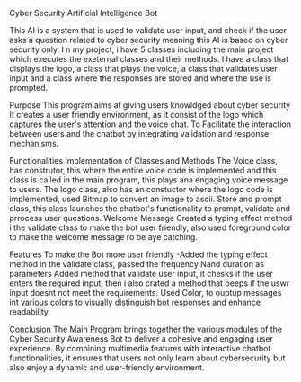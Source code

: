 Cyber Security Artificial Intelligence Bot

This AI is a system that is used to validate user input, and check if the user asks a question related to cyber security meaning this AI is based on cyber security only.
I n my project, i have 5 classes including the main project which executes the exeternal classes and their methods. I have a class that displays the logo, a class that plays the voice, a class that validates user input and a class where the responses are stored and where the use is prompted.

Purpose
This program aims at giving users knowldged about cyber security
It creates a user friendly environment, as it consist of the logo which captures the user's attention and the voice chat.
To Facilitate the interaction between users and the chatbot by integrating validation and response mechanisms.

Functionalities
Implementation of Classes and Methods
The Voice class, has construtor, this where the entire voice code is implemented and this class is called in the main program, this plays ana engaging voice message to users.
The logo class, also has an constuctor where the logo code is implemented, used Bitmap to convert an image to ascii.
Store and prompt class, this class launches the chatbot's functionality to prompt, validate and prrocess user questions.
Welcome Message
Created a typing effect method i the validate class to make the bot user friendly, also used foreground color to make the welcome message ro be aye catching.

Features
To make the Bot more user friendly
-Added the typing effect method in the validate class, passed the frequency Nand duration as parameters
Added method that validate user input, it chesks if the user enters the required input, then i also crated a method that beeps if the uswr input doesnt not meet the requirements.
Used Color, to ouptup messages int various  colors to visually distinguish bot responses and enhance readability.




Conclusion
The Main Program brings together the various modules of the Cyber Security Awareness Bot to deliver a cohesive and engaging user experience. By combining multimedia features with interactive chatbot functionalities, it ensures that users not only learn about cybersecurity but also enjoy a dynamic and user-friendly environment.
